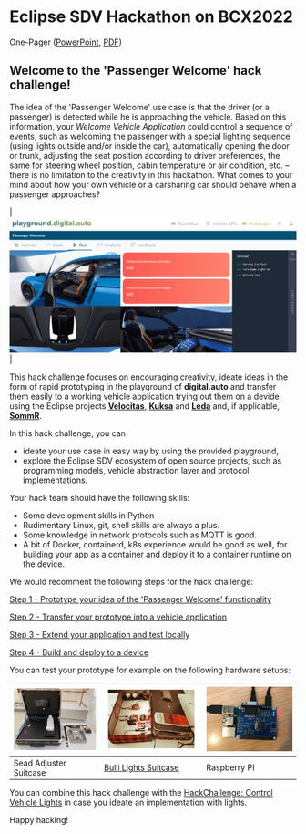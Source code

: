 # Eclipse SDV Hackathon on BCX2022

One-Pager ([PowerPoint](./assets/BCX_Onepager_passenger_welcome.pptx), [PDF](./assets/BCX_Onepager_passenger_welcome.pdf))

## Welcome to the 'Passenger Welcome' hack challenge! 

The idea of the 'Passenger Welcome' use case is that the driver (or a passenger) is detected while he is approaching the vehicle. Based on this information, your _Welcome Vehicle Application_ could control a sequence of events, such as welcoming the passenger with a special lighting sequence (using lights outside and/or inside the car), automatically opening the door or trunk, adjusting the seat position according to driver preferences, the same for steering wheel position, cabin temperature or air condition, etc. – there is no limitation to the creativity in this hackathon. What comes to your mind about how your own vehicle or a carsharing car should behave when a passenger approaches?

|<img src="/assets/PassengerWelcome.png" width="800">|

This hack challenge focuses on encouraging creativity, ideate ideas in the form of rapid prototyping in the playground of __digital.auto__ and transfer them easily to a working vehicle application trying out them on a devide using the Eclipse projects [__Velocitas__](https://websites.eclipseprojects.io/velocitas/), [__Kuksa__](https://www.eclipse.org/kuksa/) and [__Leda__](https://eclipse-leda.github.io/leda/) and, if applicable, [__SommR__](https://projects.eclipse.org/projects/automotive.sommr).

In this hack challenge, you can
- ideate your use case in easy way by using the provided playground,
- explore the Eclipse SDV ecosystem of open source projects, such as programming models, vehicle abstraction layer and protocol implementations.

Your hack team should have the following skills:
- Some development skills in Python
- Rudimentary Linux, git, shell skills are always a plus. 
- Some knowledge in network protocols such as MQTT is good.
- A bit of Docker, containerd, k8s experience would be good as well, for building your app as a container and deploy it to a container runtime on the device.


We would recomment the following steps for the hack challenge:

[Step 1 - Prototype your idea of the 'Passenger Welcome' functionality](/docs/step-1-prototyping.md)

[Step 2 - Transfer your prototype into a vehicle application](/docs/step-2-generating.md)

[Step 3 - Extend your application and test locally](/docs/step-3-extending.md)

[Step 4 - Build and deploy to a device](/docs/step-4-deploying.md)

You can test your prototype for example on the following hardware setups:

|<img src="/assets/img/suitcase_seat.png" width="335">|<img src="/assets/img/suitcase_lights.jpg" width="400"> | <img src="/assets/img/pican2_withnotes.jpg" width="330">|
|-|-|-|
|Sead Adjuster Suitcase |  [Bulli Lights Suitcase](https://github.com/Eclipse-SDV-Hackathon-BCX/hackchallenge-control-vehicle-lights) | Raspberry PI |

You can combine this hack challenge with the [HackChallenge: Control Vehicle Lights](https://github.com/Eclipse-SDV-Hackathon-BCX/hackchallenge-control-vehicle-lights) in case you ideate an implementation with lights.

Happy hacking!
